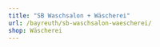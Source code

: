 ```yaml
---
title: "SB Waschsalon + Wäscherei"
url: /bayreuth/sb-waschsalon-waescherei/
shop: Wäscherei
---
```

